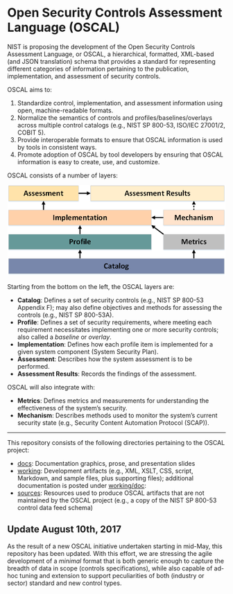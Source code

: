 # Open Security Controls Assessment Language (OSCAL) 

NIST is proposing the development of the Open Security Controls Assessment Language, or OSCAL, a hierarchical, formatted, XML-based (and JSON translation) schema that provides a standard for representing different categories of information pertaining to the publication, implementation, and assessment of security controls.

OSCAL aims to:
1. Standardize control, implementation, and assessment information using open, machine-readable formats. 
1. Normalize the semantics of controls and profiles/baselines/overlays across multiple control catalogs (e.g., NIST SP 800-53, ISO/IEC 27001/2, COBIT 5).
1. Provide interoperable formats to ensure that OSCAL information is used by tools in consistent ways.
1. Promote adoption of OSCAL by tool developers by ensuring that OSCAL information is easy to create, use, and customize. 

OSCAL consists of a number of layers:

![OSCAL layers](docs/graphics/oscal-layers.png "OSCAL Layer Diagram")

Starting from the bottom on the left, the OSCAL layers are:
  * __Catalog__: Defines a set of security controls (e.g., NIST SP 800-53 Appendix F); may also define objectives and methods for assessing the controls (e.g., NIST SP 800-53A).
  * __Profile__: Defines a set of security requirements, where meeting each requirement necessitates implementing one or more security controls; also called a _baseline_ or _overlay_.
  * __Implementation__: Defines how each profile item is implemented for a given system component (System Security Plan).
  * __Assessment__: Describes how the system assessment is to be performed.
  * __Assessment Results__: Records the findings of the assessment.
  
OSCAL will also integrate with: 
  * __Metrics__: Defines metrics and measurements for understanding the effectiveness of the system’s security.
  * __Mechanism__: Describes methods used to monitor the system’s current security state (e.g., Security Content Automation Protocol (SCAP)).

--------------

This repository consists of the following directories pertaining to the OSCAL project:
  * [docs](docs): Documentation graphics, prose, and presentation slides
  * [working](working): Development artifacts (e.g., XML, XSLT, CSS, script, Markdown, and sample files, plus supporting files); additional documentation is posted under [working/doc](working/doc): 
  * [sources](sources): Resources used to produce OSCAL artifacts that are not maintained by the OSCAL project (e.g., a copy of the NIST SP 800-53 control data feed schema)

## Update August 10th, 2017

As the result of a new OSCAL initiative undertaken starting in mid-May, this repository has been updated. With this effort, we are stressing the agile development of a *minimal* format that is both generic enough to capture the breadth of data in scope (controls specifications), while also capable of ad-hoc tuning and extension to support peculiarities of both (industry or sector) standard and new control types.

